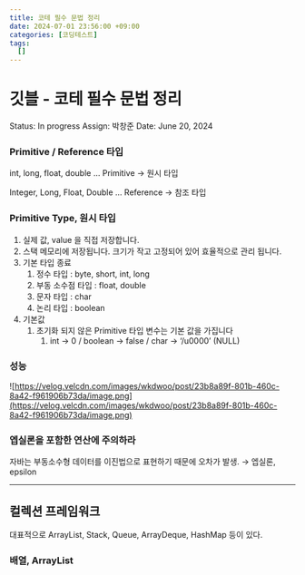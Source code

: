 ```yaml
---
title: 코테 필수 문법 정리
date: 2024-07-01 23:56:00 +09:00
categories: [코딩테스트]
tags:
  []
---
```


# 깃블 - 코테 필수 문법 정리

Status: In progress
Assign: 박창준
Date: June 20, 2024

### Primitive / Reference 타입

int, long, float, double … Primitive → 원시 타입

Integer, Long, Float, Double … Reference → 참조 타입

### Primitive Type, 원시 타입

1. 실제 값, value 을 직접 저장합니다.
2. 스택 메모리에 저장됩니다. 크기가 작고 고정되어 있어 효율적으로 관리 됩니다.
3. 기본 타입 종료
    1. 정수 타입 : byte, short, int, long
    2. 부동 소수점 타입 : float, double
    3. 문자 타입 : char
    4. 논리 타입 : boolean
4. 기본값
    1. 초기화 되지 않은 Primitive 타입 변수는 기본 값을 가집니다
        1. int → 0 / boolean → false / char → ‘/u0000’ (NULL)

### 성능

![https://velog.velcdn.com/images/wkdwoo/post/23b8a89f-801b-460c-8a42-f961906b73da/image.png](https://velog.velcdn.com/images/wkdwoo/post/23b8a89f-801b-460c-8a42-f961906b73da/image.png)

### 엡실론을 포함한 연산에 주의하라

자바는 부동소수형 데이터를 이진법으로 표현하기 때문에 오차가 발생. → 엡실론, epsilon

---

## 컬렉션 프레임워크

대표적으로 ArrayList, Stack, Queue, ArrayDeque, HashMap 등이 있다.

### 배열, ArrayList